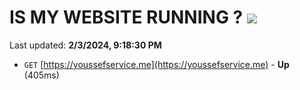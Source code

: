 # IS MY WEBSITE RUNNING ? [![](https://img.shields.io/static/v1?label=Sponsor&message=%E2%9D%A4&logo=GitHub&color=%23fe8e86)](https://github.com/sponsors/<username>)

Last updated: **2/3/2024, 9:18:30 PM**

- `GET` [https://youssefservice.me](https://youssefservice.me) - **Up** (405ms)
